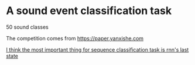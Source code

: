# A sound event classification task
50 sound classes

The competition comes from https://paper.yanxishe.com

[I think the most important thing for sequence classification task is rnn's last state](https://blog.csdn.net/zfh19941994/article/details/79981753?utm_source=blogxgwz9)
